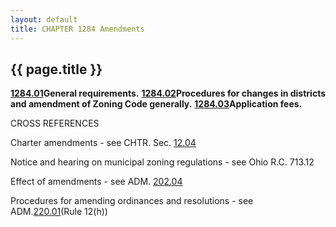 ```yaml
---
layout: default 
title: CHAPTER 1284 Amendments 
---
```


{{ page.title }}
----------------

[**1284.01**](55ecd497.html)**General requirements.**
[**1284.02**](55f00080.html)**Procedures for changes in districts and
amendment of Zoning Code generally.**
[**1284.03**](55f8988b.html)**Application fees.**

CROSS REFERENCES

Charter amendments - see CHTR. Sec. [12.04](149eb3b5.html)

Notice and hearing on municipal zoning regulations - see Ohio R.C.
713.12

Effect of amendments - see ADM. [202.04](159c1f05.html)

Procedures for amending ordinances and resolutions - see
ADM.[220.01](16404c1d.html)(Rule 12(h))
